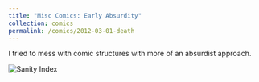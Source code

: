 ```yaml
---
title: "Misc Comics: Early Absurdity"
collection: comics
permalink: /comics/2012-03-01-death
---
```

I tried to mess with comic structures with more of an absurdist approach.

![Sanity Index](../images/comics/misc_comics/nyetoon_sanityindex-04.jpg)
